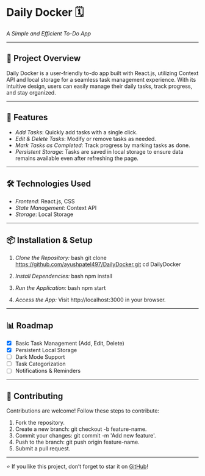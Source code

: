 # Daily Docker 🗓

*A Simple and Efficient To-Do App*

---

## 📝 Project Overview

Daily Docker is a user-friendly to-do app built with React.js, utilizing Context API and local storage for a seamless task management experience. With its intuitive design, users can easily manage their daily tasks, track progress, and stay organized.

---

## 🚀 Features

- *Add Tasks*: Quickly add tasks with a single click.
- *Edit & Delete Tasks*: Modify or remove tasks as needed.
- *Mark Tasks as Completed*: Track progress by marking tasks as done.
- *Persistent Storage*: Tasks are saved in local storage to ensure data remains available even after refreshing the page.

---

## 🛠 Technologies Used

- *Frontend*: React.js, CSS
- *State Management*: Context API
- *Storage*: Local Storage

---

## 📦 Installation & Setup

1. *Clone the Repository:*
   bash
   git clone https://github.com/ayushpatel497/DailyDocker.git
   cd DailyDocker
   

2. *Install Dependencies:*
   bash
   npm install
   

3. *Run the Application:*
   bash
   npm start
   

4. *Access the App:*
   Visit http://localhost:3000 in your browser.

---

## 📊 Roadmap

- [x] Basic Task Management (Add, Edit, Delete)
- [x] Persistent Local Storage
- [ ] Dark Mode Support
- [ ] Task Categorization
- [ ] Notifications & Reminders

---

## 🤝 Contributing

Contributions are welcome! Follow these steps to contribute:

1. Fork the repository.
2. Create a new branch: git checkout -b feature-name.
3. Commit your changes: git commit -m 'Add new feature'.
4. Push to the branch: git push origin feature-name.
5. Submit a pull request.

---

⭐ If you like this project, don’t forget to star it on [GitHub](https://github.com/ayushpatel497/DailyDocker)!
